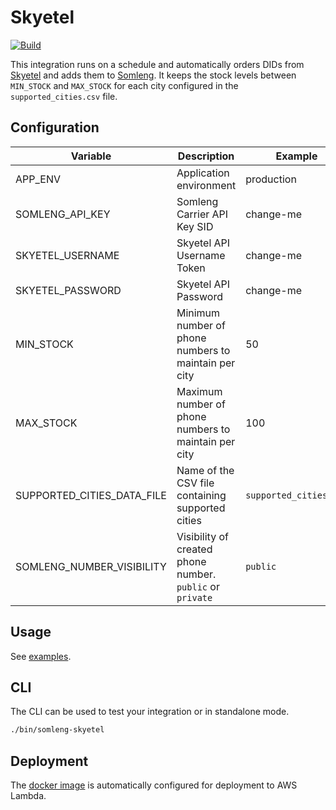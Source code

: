 # Skyetel

[![Build](https://github.com/somleng/somleng-integrations/actions/workflows/skyetel.yml/badge.svg)](https://github.com/somleng/somleng-integrations/actions/workflows/skyetel.yml)

This integration runs on a schedule and automatically orders DIDs from [Skyetel](https://skyetel.com/) and adds them to [Somleng](https://www.somleng.org/docs.html). It keeps the stock levels between `MIN_STOCK` and `MAX_STOCK` for each city configured in the `supported_cities.csv` file.

## Configuration

| Variable                   | Description                                               | Example                | Required | Default                |
| -------------------------- | --------------------------------------------------------- | ---------------------- | -------- | ---------------------- |
| APP_ENV                    | Application environment                                   | production             | false    | production             |
| SOMLENG_API_KEY            | Somleng Carrier API Key SID                               | change-me              | true     | none                   |
| SKYETEL_USERNAME           | Skyetel API Username Token                                | change-me              | true     | none                   |
| SKYETEL_PASSWORD           | Skyetel API Password                                      | change-me              | true     | none                   |
| MIN_STOCK                  | Minimum number of phone numbers to maintain per city      | 50                     | true     | 0                      |
| MAX_STOCK                  | Maximum number of phone numbers to maintain per city      | 100                    | true     | 0                      |
| SUPPORTED_CITIES_DATA_FILE | Name of the CSV file containing supported cities          | `supported_cities.csv` | false    | `supported_cities.csv` |
| SOMLENG_NUMBER_VISIBILITY  | Visibility of created phone number. `public` or `private` | `public`               | false    | public                 |

## Usage

See [examples](https://github.com/somleng/somleng-integrations/tree/develop/skyetel/examples).

## CLI

The CLI can be used to test your integration or in standalone mode.

```bash
./bin/somleng-skyetel
```

## Deployment

The [docker image](https://github.com/somleng/somleng-integrations/pkgs/container/somleng-skyetel) is automatically configured for deployment to AWS Lambda.
